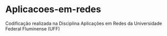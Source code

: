 # Aplicacoes-em-redes
Codificação realizada na Disciplina Aplicações em Redes da Universidade Federal Fluminense (UFF)
